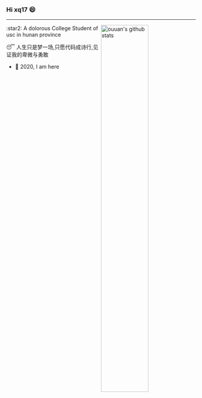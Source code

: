 ### Hi xq17 😄

---
<img align="right" alt="ouuan's github stats" width="50%" src="https://github-readme-stats.vercel.app/api?username=mstxq17&show_icons=true">
:star2: A  dolorous College Student of usc in hunan province

:sleeping: 人生只是梦一场,只愿代码成诗行,见证我的卑微与勇敢
-  :100: 2020, I am here


